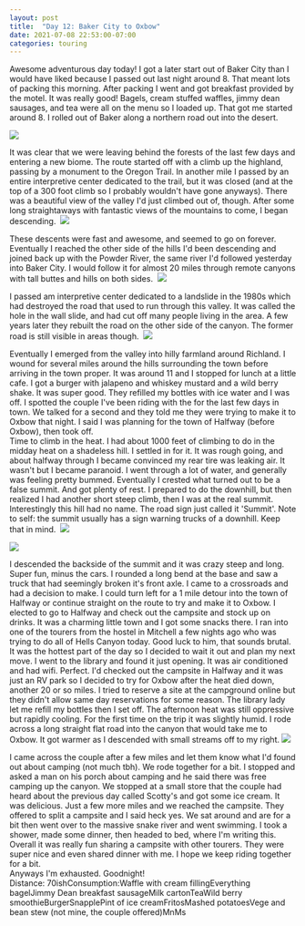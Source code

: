 ```yaml
---
layout: post
title:  "Day 12: Baker City to Oxbow"
date: 2021-07-08 22:53:00-07:00
categories: touring
---
```

Awesome adventurous day today! I got a later start out of Baker City than I would have liked because I passed out last night around 8. That meant lots of packing this morning. After packing I went and got breakfast provided by the motel. It was really good! Bagels, cream stuffed waffles, jimmy dean sausages, and tea were all on the menu so I loaded up. That got me started around 8. I rolled out of Baker along a northern road out into the desert.  

[![](/assets/1625810003485138-0.png)](/assets/1625810003485138-0.png)
  
It was clear that we were leaving behind the forests of the last few days and entering a new biome. The route started off with a climb up the highland, passing by a monument to the Oregon Trail. In another mile I passed by an entire interpretive center dedicated to the trail, but it was closed (and at the top of a 300 foot climb so I probably wouldn't have gone anyways). There was a beautiful view of the valley I'd just climbed out of, though. After some long straightaways with fantastic views of the mountains to come, I began descending. 
[![](/assets/1625809977594876-1.png)](/assets/1625809977594876-1.png)
  
These descents were fast and awesome, and seemed to go on forever. Eventually I reached the other side of the hills I'd been descending and joined back up with the Powder River, the same river I'd followed yesterday into Baker City. I would follow it for almost 20 miles through remote canyons with tall buttes and hills on both sides. 
[![](/assets/1625809952541164-2.png)](/assets/1625809952541164-2.png)
  
I passed am interpretive center dedicated to a landslide in the 1980s which had destroyed the road that used to run through this valley. It was called the hole in the wall slide, and had cut off many people living in the area. A few years later they rebuilt the road on the other side of the canyon. The former road is still visible in areas though. 
[![](/assets/1625809933246290-3.png)](/assets/1625809933246290-3.png)
  
Eventually I emerged from the valley into hilly farmland around Richland. I wound for several miles around the hills surrounding the town before arriving in the town proper. It was around 11 and I stopped for lunch at a little cafe. I got a burger with jalapeno and whiskey mustard and a wild berry shake. It was super good. They refilled my bottles with ice water and I was off. I spotted the couple I've been riding with the for the last few days in town. We talked for a second and they told me they were trying to make it to Oxbow that night. I said I was planning for the town of Halfway (before Oxbow), then took off.   
Time to climb in the heat. I had about 1000 feet of climbing to do in the midday heat on a shadeless hill. I settled in for it. It was rough going, and about halfway through I became convinced my rear tire was leaking air. It wasn't but I became paranoid. I went through a lot of water, and generally was feeling pretty bummed. Eventually I crested what turned out to be a false summit. And got plenty of rest. I prepared to do the downhill, but then realized I had another short steep climb, then I was at the real summit. Interestingly this hill had no name. The road sign just called it 'Summit'. Note to self: the summit usually has a sign warning trucks of a downhill. Keep that in mind. 
[![](/assets/1625809917335795-4.png)](/assets/1625809917335795-4.png)

[![](/assets/1625809896398901-5.png)](/assets/1625809896398901-5.png)
  
I descended the backside of the summit and it was crazy steep and long. Super fun, minus the cars. I rounded a long bend at the base and saw a truck that had seemingly broken it's front axle. I came to a crossroads and had a decision to make. I could turn left for a 1 mile detour into the town of Halfway or continue straight on the route to try and make it to Oxbow. I elected to go to Halfway and check out the campsite and stock up on drinks. It was a charming little town and I got some snacks there. I ran into one of the tourers from the hostel in Mitchell a few nights ago who was trying to do all of Hells Canyon today. Good luck to him, that sounds brutal.   
It was the hottest part of the day so I decided to wait it out and plan my next move. I went to the library and found it just opening. It was air conditioned and had wifi. Perfect. I'd checked out the campsite in Halfway and it was just an RV park so I decided to try for Oxbow after the heat died down, another 20 or so miles. I tried to reserve a site at the campground online but they didn't allow same day reservations for some reason. The library lady let me refill my bottles then I set off. The afternoon heat was still oppressive but rapidly cooling. For the first time on the trip it was slightly humid. I rode across a long straight flat road into the canyon that would take me to Oxbow. It got warmer as I descended with small streams off to my right.
[![](/assets/1625809873022050-6.png)](/assets/1625809873022050-6.png)
  
I came across the couple after a few miles and let them know what I'd found out about camping (not much tbh). We rode together for a bit. I stopped and asked a man on his porch about camping and he said there was free camping up the canyon. We stopped at a small store that the couple had heard about the previous day called Scotty's and got some ice cream. It was delicious. Just a few more miles and we reached the campsite. They offered to split a campsite and I said heck yes. We sat around and are for a bit then went over to the massive snake river and went swimming. I took a shower, made some dinner, then headed to bed, where I'm writing this. Overall it was really fun sharing a campsite with other tourers. They were super nice and even shared dinner with me. I hope we keep riding together for a bit.   
Anyways I'm exhausted. Goodnight!  
Distance: 70ishConsumption:Waffle with cream fillingEverything bagelJimmy Dean breakfast sausageMilk cartonTeaWild berry smoothieBurgerSnapplePint of ice creamFritosMashed potatoesVege and bean stew (not mine, the couple offered)MnMs
